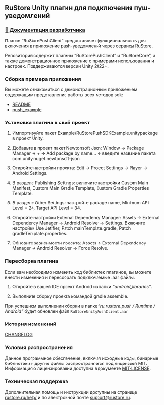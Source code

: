 ## RuStore Unity плагин для подключения пуш-уведомлений

### [🔗 Документация разработчика][10]

Плагин “RuStorePushClient” предоставляет функциональность для включения в приложение push-уведомлений через сервисы RuStore.

Репозиторий содержит плагины “RuStorePushClient” и “RuStoreCore”, а также демонстрационное приложение с примерами использования и настроек. Поддерживаются версии Unity 2022+.


### Сборка примера приложения

Вы можете ознакомиться с демонстрационным приложением содержащим представление работы всех методов sdk:
- [README](push_example/README.md)
- [push_example](https://gitflic.ru/project/rustore/unity-rustore-push-sdk/file?file=push_example)


### Установка плагина в свой проект

1. Импортируйте пакет Example/RuStorePushSDKExample.unitypackage в проект Unity.

2. Добавьте в проект пакет Newtonsoft Json: Window → Package Manager → + → Add package by name... → введите название пакета com.unity.nuget.newtonsoft-json

3. Откройте настройки проекта: Edit → Project Settings → Player → Android Settings.

4. В pазделе Publishing Settings: включите настройки Custom Main Manifest, Custom Main Gradle Template, Custom Gradle Properties Template. 

5. В разделе Other Settings: настройте package name, Minimum API Level = 24, Target API Level = 34.

6. Откройте настройки External Dependency Manager: Assets → External Dependency Manager → Android Resolver → Settings. Включите настройки Use Jetifier, Patch mainTemplate.gradle, Patch gradleTemplate.properties.

7. Обновите зависимости проекта: Assets → External Dependency Manager → Android Resolver → Force Resolve.


### Пересборка плагина

Если вам необходимо изменить код библиотек плагинов, вы можете внести изменения и пересобрать подключаемые .aar файлы.

1. Откройте в вашей IDE проект Android из папки _“android_libraries”_.

2. Выполните сборку проекта командой gradle assemble.

При успешном выполнении сборки в папке _“ru.rustore.push / Runtime / Android”_ будет обновлен файл `RuStoreUnityPushClient.aar`


### История изменений

[CHANGELOG](ru.rustore.push/CHANGELOG.md)


### Условия распространения

Данное программное обеспечение, включая исходные коды, бинарные библиотеки и другие файлы распространяется под лицензией MIT. Информация о лицензировании доступна в документе [MIT-LICENSE](MIT-LICENSE.txt).


### Техническая поддержка

Дополнительная помощь и инструкции доступны на странице [rustore.ru/help/](https://www.rustore.ru/help/) и по электронной почте [support@rustore.ru](mailto:support@rustore.ru).

[10]: https://www.rustore.ru/help/sdk/push-notifications/unity/6-1-0
